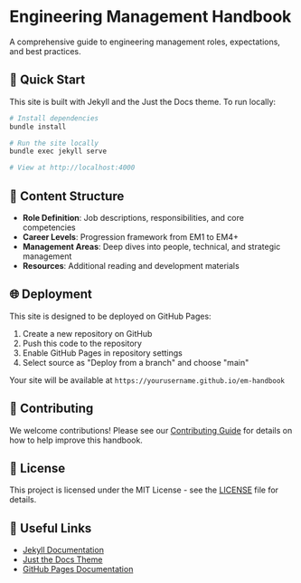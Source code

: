 # Engineering Management Handbook

A comprehensive guide to engineering management roles, expectations, and best practices.

## 🚀 Quick Start

This site is built with Jekyll and the Just the Docs theme. To run locally:

```bash
# Install dependencies
bundle install

# Run the site locally
bundle exec jekyll serve

# View at http://localhost:4000
```

## 📖 Content Structure

- **Role Definition**: Job descriptions, responsibilities, and core competencies
- **Career Levels**: Progression framework from EM1 to EM4+
- **Management Areas**: Deep dives into people, technical, and strategic management
- **Resources**: Additional reading and development materials

## 🌐 Deployment

This site is designed to be deployed on GitHub Pages:

1. Create a new repository on GitHub
2. Push this code to the repository
3. Enable GitHub Pages in repository settings
4. Select source as "Deploy from a branch" and choose "main"

Your site will be available at `https://yourusername.github.io/em-handbook`

## 🤝 Contributing

We welcome contributions! Please see our [Contributing Guide](docs/contributing.md) for details on how to help improve this handbook.

## 📝 License

This project is licensed under the MIT License - see the [LICENSE](LICENSE) file for details.

## 🔗 Useful Links

- [Jekyll Documentation](https://jekyllrb.com/docs/)
- [Just the Docs Theme](https://just-the-docs.github.io/just-the-docs/)
- [GitHub Pages Documentation](https://docs.github.com/en/pages)
